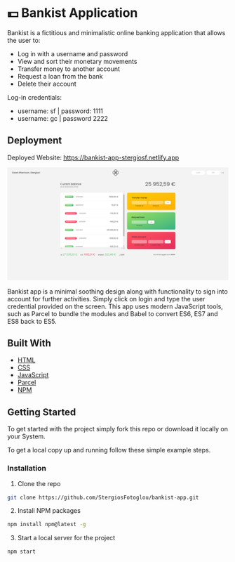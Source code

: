 # 💵 Bankist Application

Bankist is a fictitious and minimalistic online banking application that allows the user to:

- Log in with a username and password
- View and sort their monetary movements
- Transfer money to another account
- Request a loan from the bank
- Delete their account

Log-in credentials:

- username: sf | password: 1111
- username: gc | password 2222

## Deployment

Deployed Website: https://bankist-app-stergiosf.netlify.app

[![bankist-app.png](./bankist-app.PNG)](https://bankist-app-stergiosf.netlify.app/)

Bankist app is a minimal soothing design along with functionality to sign into account for further activities. Simply click on login and type the user credential provided on the screen. This app uses modern JavaScript tools, such as Parcel to bundle the modules and Babel to convert ES6, ES7 and ES8 back to ES5.

## Built With

- [HTML](https://developer.mozilla.org/en-US/docs/Web/HTML)
- [CSS](https://developer.mozilla.org/en-US/docs/Web/CSS)
- [JavaScript](https://developer.mozilla.org/en-US/docs/Web/javascript)
- [Parcel](https://parceljs.org/)
- [NPM](https://www.npmjs.com/)

## Getting Started

To get started with the project simply fork this repo or download it locally on your System.

To get a local copy up and running follow these simple example steps.

### Installation

1. Clone the repo

```sh
git clone https://github.com/StergiosFotoglou/bankist-app.git
```

2. Install NPM packages

```sh
npm install npm@latest -g
```

3. Start a local server for the project

```sh
npm start
```

